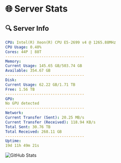 # 🌐 Server Stats
## 🔍 Server Info
```yaml
CPU: Intel(R) Xeon(R) CPU E5-2699 v4 @ 1265.88MHz
CPU Usage: 0.40%
Cores: 44P | 88T
-----------------------------------
Memory:
Current Usage: 145.65 GB/503.74 GB
Available: 354.67 GB
-----------------------------------
Disk:
Current Usage: 62.22 GB/1.71 TB
Free: 1.56 TB
-----------------------------------
GPU:
No GPU detected
-----------------------------------
Network:
Current Transfer (Sent): 20.25 MB/s
Current Transfer (Received): 118.94 KB/s
Total Sent: 30.76 TB
Total Received: 268.11 GB
-----------------------------------
Uptime:
19d 11h 49m 21s
```
![GitHub Stats](https://img.shields.io/badge/Updated-2025-03-27_09:12:10-blue)